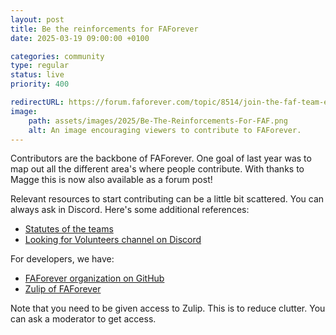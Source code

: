 ```yaml
---
layout: post
title: Be the reinforcements for FAForever
date: 2025-03-19 09:00:00 +0100

categories: community
type: regular
status: live
priority: 400

redirectURL: https://forum.faforever.com/topic/8514/join-the-faf-team-exciting-opportunities-for-contributors
image:
    path: assets/images/2025/Be-The-Reinforcements-For-FAF.png
    alt: An image encouraging viewers to contribute to FAForever.
---
```


Contributors are the backbone of FAForever. One goal of last year was to map out all the different area's where people contribute. With thanks to Magge this is now also available as a forum post!

<!-- excerpt-end -->

Relevant resources to start contributing can be a little bit scattered. You can always ask in Discord. Here's some additional references:

- [Statutes of the teams](https://wiki.faforever.com/en/Infrastructure/FAF-Teams)
- [Looking for Volunteers channel on Discord](https://discord.com/channels/197033481883222026/1168179121843613760)

For developers, we have:

- [FAForever organization on GitHub](https://github.com/FAForever)
- [Zulip of FAForever](https://faforever.zulipchat.com/)

Note that you need to be given access to Zulip. This is to reduce clutter. You can ask a moderator to get access.
